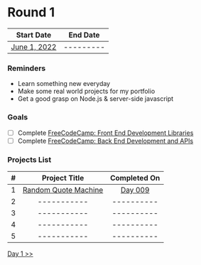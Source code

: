 # Round 1

|        Start Date         | End Date  |
| :-----------------------: | :-------: |
| [June 1, 2022](day001.md) | --------- |

### Reminders

- Learn something new everyday
- Make some real world projects for my portfolio
- Get a good grasp on Node.js & server-side javascript

### Goals

- [ ] Complete [FreeCodeCamp: Front End Development Libraries](https://www.freecodecamp.org/learn/front-end-development-libraries/)
- [ ] Complete [FreeCodeCamp: Back End Development and APIs](https://www.freecodecamp.org/learn/back-end-development-and-apis/)

### Projects List

|  #  |                             Project Title                             |     Completed On     |
| :-: | :-------------------------------------------------------------------: | :------------------: |
|  1  | [Random Quote Machine](https://github.com/plskx/random-quote-machine) | [Day 009](day009.md) |
|  2  |                              -----------                              |      ----------      |
|  3  |                              -----------                              |      ----------      |
|  4  |                              -----------                              |      ----------      |
|  5  |                              -----------                              |      ----------      |

[Day 1 >>](day001.md)

